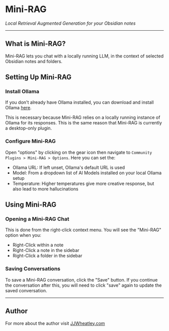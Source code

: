# Mini-RAG
*Local Retrieval Augmented Generation for your Obsidian notes*

--- 
## What is Mini-RAG?
Mini-RAG lets you chat with a locally running LLM, in the context of selected Obsidian notes and folders.

## Setting Up Mini-RAG
### Install Ollama
If you don't already have Ollama installed, you can download and install Ollama [here](https://ollama.com/download). 

This is necessary because Mini-RAG relies on a locally running instance of Ollama for its responses. This is the same reason that Mini-RAG is currently a desktop-only plugin.

### Configure Mini-RAG
Open "options" by clicking on the gear icon then navigate to `Community Plugins > Mini-RAG > Options`. Here you can set the:
- Ollama URL: If left unset, Ollama's default URL is used
- Model: From a dropdown list of AI Models installed on your local Ollama setup
- Temperature: Higher temperatures give more creative response, but also lead to more hallucinations


## Using Mini-RAG
### Opening a Mini-RAG Chat
This is done from the right-click context menu. You will see the "Mini-RAG" option when you:
- Right-Click within a note
- Right-Click a note in the sidebar
- Right-Click a folder in the sidebar

### Saving Conversations
To save a Mini-RAG conversation, click the "Save" button. If you continue the conversation after this, you will need to click "save" again to update the saved conversation.

--- 

## Author
For more about the author visit [JJWheatley.com](https://www.jjwheatley.com/)
